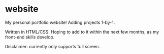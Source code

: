 # website
My personal portfolio website! Adding projects 1-by-1.

Written in HTML/CSS. Hoping to add to it within the next few months, as my front-end skills develop.

Disclaimer:  currently only supports full screen.
